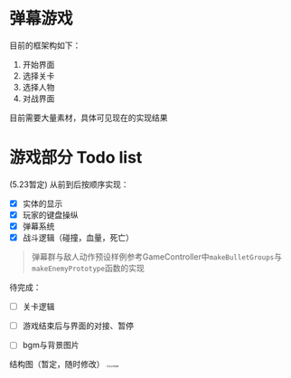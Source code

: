 # 弹幕游戏
目前的框架构如下：
1. 开始界面
2. 选择关卡
3. 选择人物
4. 对战界面

目前需要大量素材，具体可见现在的实现结果





# 游戏部分 Todo list
(5.23暂定)
从前到后按顺序实现：

- [x] 实体的显示
- [x] 玩家的键盘操纵
- [x] 弹幕系统
- [x] 战斗逻辑（碰撞，血量，死亡）
> 弹幕群与敌人动作预设样例参考GameController中`makeBulletGroups`与`makeEnemyPrototype`函数的实现

待完成：
- [ ] 关卡逻辑
- [ ] 游戏结束后与界面的对接、暂停
- [ ] bgm与背景图片



结构图（暂定，随时修改）
<img src="http://assets.processon.com/chart_image/6277d8c31efad40df02af5ad.png?_=1653295454652" alt="设计结构图" style="zoom: 25%;" />
